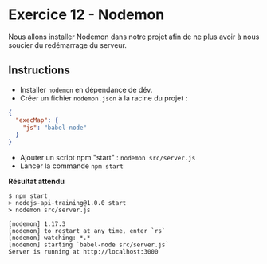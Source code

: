# Exercice 12 - Nodemon

Nous allons installer Nodemon dans notre projet afin de ne plus avoir à nous soucier du redémarrage du serveur.

## Instructions

* Installer `nodemon` en dépendance de dév.
* Créer un fichier `nodemon.json` à la racine du projet :

```json
{
  "execMap": {
    "js": "babel-node"
  }
}
```

* Ajouter un script npm "start" : `nodemon src/server.js`
* Lancer la commande `npm start`

**Résultat attendu**

```
$ npm start
> nodejs-api-training@1.0.0 start
> nodemon src/server.js

[nodemon] 1.17.3
[nodemon] to restart at any time, enter `rs`
[nodemon] watching: *.*
[nodemon] starting `babel-node src/server.js`
Server is running at http://localhost:3000
```
